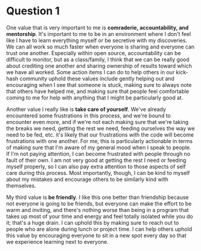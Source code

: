 
# Question 1
One value that is very important to me is __comraderie, accountability, and mentorship__. It's important to me to be in an environment where I don't feel like I have to learn everything myself or be secretive with my discoveries. We can all work so much faster when everyone is sharing and everyone can trust one another. Especially within open source, accountability can be difficult to monitor, but as a class/family, I think that we can be really good about crediting one another and sharing ownership of results toward which we have all worked. Some action items I can do to help others in our kick-hash community uphold these values include gently helping out and encouraging when I see that someone is stuck, making sure to always note that others have helped me, and making sure that people feel comfortable coming to me for help with anything that I might be particularly good at.

Another value I really like is __take care of yourself__. We've already encountered some frustrations in this process, and we're bound to encounter even more, and if we're not each making sure that we're taking the breaks we need, getting the rest we need, feeding ourselves the way we need to be fed, etc. it's likely that our frustrations with the code will become frustrations with one another. For me, this is particularly actionable in terms of making sure that I'm aware of my general mood when I speak to people. If I'm not paying attention, I can become frustrated with people through no fault of their own. I am not very good at getting the rest I need or feeding myself properly, so I can also pay extra attention to those aspects of self care during this process. Most importantly, though, I can be kind to myself about my mistakes and encourage others to be similarly kind with themselves.

My third value is __be friendly__. I like this one better than friendship because not everyone is going to be friends, but everyone can make the effort to be warm and inviting, and there's nothing worse than being in a program that takes up most of your time and energy and feel totally isolated while you do it; that's a huge drain. I can uphold this by making sure to reach out to people who are alone during lunch or project time. I can help others uphold this value by encouraging everyone to sit in a new spot every day so that we experience learning next to everyone.